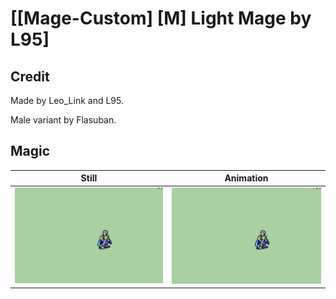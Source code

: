 # [\[Mage-Custom\] \[M\] Light Mage by L95]

## Credit

Made by Leo_Link and L95.

Male variant by Flasuban.
	
## Magic

| Still | Animation |
| :---: | :-------: |
| ![Magic still](./Magic_000.png) | ![Magic animation](./Magic.gif) |
